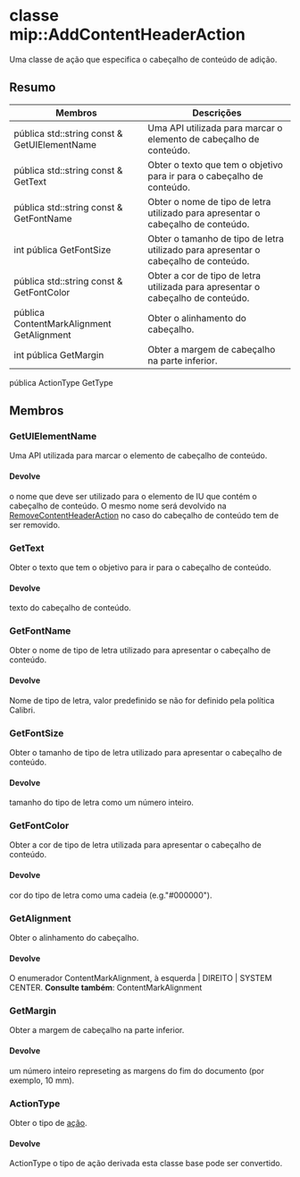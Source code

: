 # <a name="class-mipaddcontentheaderaction"></a>classe mip::AddContentHeaderAction 
Uma classe de ação que especifica o cabeçalho de conteúdo de adição.
## <a name="summary"></a>Resumo
 Membros                        | Descrições                                
--------------------------------|---------------------------------------------
pública std::string const & GetUIElementName | Uma API utilizada para marcar o elemento de cabeçalho de conteúdo.
pública std::string const & GetText | Obter o texto que tem o objetivo para ir para o cabeçalho de conteúdo.
pública std::string const & GetFontName | Obter o nome de tipo de letra utilizado para apresentar o cabeçalho de conteúdo.
int pública GetFontSize | Obter o tamanho de tipo de letra utilizado para apresentar o cabeçalho de conteúdo.
pública std::string const & GetFontColor | Obter a cor de tipo de letra utilizada para apresentar o cabeçalho de conteúdo.
pública ContentMarkAlignment GetAlignment | Obter o alinhamento do cabeçalho.
int pública GetMargin | Obter a margem de cabeçalho na parte inferior.
pública ActionType GetType
## <a name="members"></a>Membros
### <a name="getuielementname"></a>GetUIElementName
Uma API utilizada para marcar o elemento de cabeçalho de conteúdo.
#### <a name="returns"></a>Devolve
o nome que deve ser utilizado para o elemento de IU que contém o cabeçalho de conteúdo. O mesmo nome será devolvido na [RemoveContentHeaderAction](#classmip_1_1_remove_content_header_action) no caso do cabeçalho de conteúdo tem de ser removido.
### <a name="gettext"></a>GetText
Obter o texto que tem o objetivo para ir para o cabeçalho de conteúdo.
#### <a name="returns"></a>Devolve
texto do cabeçalho de conteúdo.
### <a name="getfontname"></a>GetFontName
Obter o nome de tipo de letra utilizado para apresentar o cabeçalho de conteúdo.
#### <a name="returns"></a>Devolve
Nome de tipo de letra, valor predefinido se não for definido pela política Calibri.
### <a name="getfontsize"></a>GetFontSize
Obter o tamanho de tipo de letra utilizado para apresentar o cabeçalho de conteúdo.
#### <a name="returns"></a>Devolve
tamanho do tipo de letra como um número inteiro.
### <a name="getfontcolor"></a>GetFontColor
Obter a cor de tipo de letra utilizada para apresentar o cabeçalho de conteúdo.
#### <a name="returns"></a>Devolve
cor do tipo de letra como uma cadeia (e.g."#000000").
### <a name="getalignment"></a>GetAlignment
Obter o alinhamento do cabeçalho.
#### <a name="returns"></a>Devolve
O enumerador ContentMarkAlignment, à esquerda | DIREITO | SYSTEM CENTER. 
**Consulte também**: ContentMarkAlignment
### <a name="getmargin"></a>GetMargin
Obter a margem de cabeçalho na parte inferior.
#### <a name="returns"></a>Devolve
um número inteiro represeting as margens do fim do documento (por exemplo, 10 mm).
### <a name="actiontype"></a>ActionType
Obter o tipo de [ação](#classmip_1_1_action).
#### <a name="returns"></a>Devolve
ActionType o tipo de ação derivada esta classe base pode ser convertido.